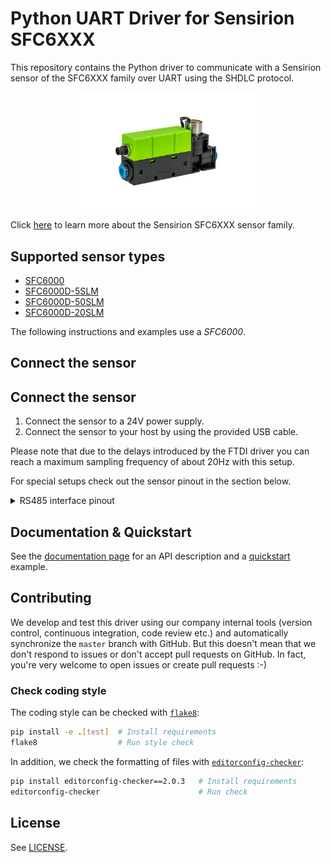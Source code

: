 # Python UART Driver for Sensirion SFC6XXX

This repository contains the Python driver to communicate with a Sensirion sensor of the SFC6XXX family over UART using the SHDLC protocol.

<center><img src="images/product-image-sfc6xxx.png" width="300px"></center>

Click [here](https://sensirion.com/sfc6000) to learn more about the Sensirion SFC6XXX sensor family.



## Supported sensor types

- [SFC6000](https://sensirion.com/products/catalog/SFC6000/)
- [SFC6000D-5SLM](https://sensirion.com/products/catalog/SFC6000D-5slm/)
- [SFC6000D-50SLM](https://sensirion.com/products/catalog/SFC6000D-50slm/)
- [SFC6000D-20SLM](https://sensirion.com/products/catalog/SFC6000D-20slm/)

The following instructions and examples use a *SFC6000*.


## Connect the sensor

## Connect the sensor

1. Connect the sensor to a 24V power supply.
2. Connect the sensor to your host by using the provided USB cable.

Please note that due to the delays introduced by the FTDI driver you can 
reach a maximum sampling frequency of about 20Hz with this setup.

For special setups check out the sensor pinout in the section below.

<details><summary>RS485 interface pinout</summary>
<p>
<img src="images/product-pinout-sfc6xxx.png" width="300px">
</p>
</details>

## Documentation & Quickstart

See the [documentation page](https://sensirion.github.io/python-uart-sfc6xxx) for an API description and a 
[quickstart](https://sensirion.github.io/python-uart-sfc6xxx/execute-measurements.html) example.


## Contributing

We develop and test this driver using our company internal tools (version
control, continuous integration, code review etc.) and automatically
synchronize the `master` branch with GitHub. But this doesn't mean that we
don't respond to issues or don't accept pull requests on GitHub. In fact,
you're very welcome to open issues or create pull requests :-)

### Check coding style

The coding style can be checked with [`flake8`](http://flake8.pycqa.org/):

```bash
pip install -e .[test]  # Install requirements
flake8                  # Run style check
```

In addition, we check the formatting of files with
[`editorconfig-checker`](https://editorconfig-checker.github.io/):

```bash
pip install editorconfig-checker==2.0.3   # Install requirements
editorconfig-checker                      # Run check
```

## License

See [LICENSE](LICENSE).
